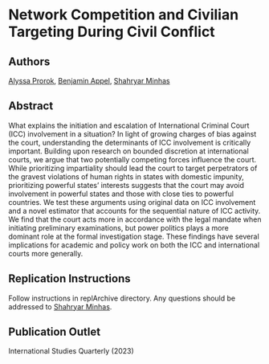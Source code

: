 # Network Competition and Civilian Targeting During Civil Conflict

Authors
---
[Alyssa Prorok](https://www.alyssakprorok.com/), [Benjamin Appel](https://gps.ucsd.edu/faculty-directory/benjamin-j-appel.html), [Shahryar Minhas](http://s7minhas.com/)

Abstract
---
What explains the initiation and escalation of International Criminal Court (ICC) involvement in a situation? In light of growing charges of bias against the court, understanding the determinants of ICC involvement is critically important. Building upon research on bounded discretion at international courts, we argue that two potentially competing forces influence the court. While prioritizing impartiality should lead the court to target perpetrators of the gravest violations of human rights in states with domestic impunity, prioritizing powerful states’ interests suggests that the court may avoid involvement in powerful states and those with close ties to powerful countries. We test these arguments using original data on ICC involvement and a novel estimator that accounts for the sequential nature of ICC activity. We find that the court acts more in accordance with the legal mandate when initiating preliminary examinations, but power politics plays a more dominant role at the formal investigation stage. These findings have several implications for academic and policy work on both the ICC and international courts more generally.

Replication Instructions
---
Follow instructions in replArchive directory. Any questions should be addressed to [Shahryar Minhas](http://s7minhas.com/).

Publication Outlet
---
International Studies Quarterly (2023)
